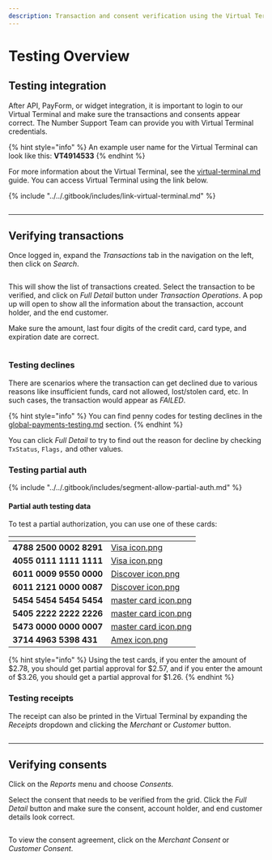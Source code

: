 ```yaml
---
description: Transaction and consent verification using the Virtual Terminal.
---
```


# Testing Overview



## Testing integration <a href="#testing-integration" id="testing-integration"></a>

After API, PayForm, or widget integration, it is important to login to our Virtual Terminal and make sure the transactions and consents appear correct. The Number Support Team can provide you with Virtual Terminal credentials.

{% hint style="info" %}
An example user name for the Virtual Terminal can look like this: **VT4914533**
{% endhint %}

For more information about the Virtual Terminal, see the [virtual-terminal.md](../getting-started/integration-options/virtual-terminal.md "mention") guide. You can access Virtual Terminal using the link below.

{% include "../../.gitbook/includes/link-virtual-terminal.md" %}

<figure><img src="../../.gitbook/assets/Testing 1.png" alt=""><figcaption></figcaption></figure>



***



## Verifying transactions <a href="#verifying-transactions" id="verifying-transactions"></a>

Once logged in, expand the _Transactions_ tab in the navigation on the left, then click on _Search_.

<figure><img src="../../.gitbook/assets/Testing 2.png" alt=""><figcaption></figcaption></figure>

This will show the list of transactions created. Select the transaction to be verified, and click on _Full Detail_ button under _Transaction Operations_. A pop up will open to show all the information about the transaction, account holder, and the end customer.

Make sure the amount, last four digits of the credit card, card type, and expiration date are correct.

<figure><img src="../../.gitbook/assets/Testing 3 (1).png" alt=""><figcaption></figcaption></figure>



### Testing declines <a href="#testing-declines" id="testing-declines"></a>

There are scenarios where the transaction can get declined due to various reasons like insufficient funds, card not allowed, lost/stolen card, etc. In such cases, the transaction would appear as _FAILED_.

{% hint style="info" %}
You can find penny codes for testing declines in the [global-payments-testing.md](global-payments-testing.md "mention") section.
{% endhint %}

You can click _Full Detail_ to try to find out the reason for decline by checking `TxStatus`, `Flags,` and other values.



### Testing partial auth <a href="#doing-a-partial-authorization-with-aspen" id="doing-a-partial-authorization-with-aspen"></a>

{% include "../../.gitbook/includes/segment-allow-partial-auth.md" %}

#### Partial auth testing data <a href="#partial-auth-testing-data" id="partial-auth-testing-data"></a>

To test a partial authorization, you can use one of these cards:

<table data-view="cards"><thead><tr><th></th><th data-hidden data-card-cover data-type="files"></th></tr></thead><tbody><tr><td><strong>4788 2500 0002 8291</strong></td><td><a href="../../.gitbook/assets/Visa icon.png">Visa icon.png</a></td></tr><tr><td><strong>4055 0111 1111 1111</strong></td><td><a href="../../.gitbook/assets/Visa icon.png">Visa icon.png</a></td></tr><tr><td><strong>6011 0009 9550 0000</strong></td><td><a href="../../.gitbook/assets/Discover icon.png">Discover icon.png</a></td></tr><tr><td><strong>6011 2121 0000 0087</strong></td><td><a href="../../.gitbook/assets/Discover icon.png">Discover icon.png</a></td></tr><tr><td><strong>5454 5454 5454 5454</strong></td><td><a href="../../.gitbook/assets/master card icon.png">master card icon.png</a></td></tr><tr><td><strong>5405 2222 2222 2226</strong></td><td><a href="../../.gitbook/assets/master card icon.png">master card icon.png</a></td></tr><tr><td><strong>5473 0000 0000 0007</strong></td><td><a href="../../.gitbook/assets/master card icon.png">master card icon.png</a></td></tr><tr><td><strong>3714 4963 5398 431</strong></td><td><a href="../../.gitbook/assets/Amex icon.png">Amex icon.png</a></td></tr></tbody></table>

{% hint style="info" %}
Using the test cards, if you enter the amount of $2.78, you should get partial approval for $2.57, and if you enter the amount of $3.26, you should get a partial approval for $1.26.
{% endhint %}



### Testing receipts <a href="#testing-receipts" id="testing-receipts"></a>

The receipt can also be printed in the Virtual Terminal by expanding the _Receipts_ dropdown and clicking the _Merchant_ or _Customer_ button.

<figure><img src="../../.gitbook/assets/Testing 4.png" alt=""><figcaption></figcaption></figure>



***



## Verifying consents <a href="#verifying-consents" id="verifying-consents"></a>

Click on the _Reports_ menu and choose _Consents._

Select the consent that needs to be verified from the grid. Click the _Full Detail_ button and make sure the consent, account holder, and end customer details look correct.

<figure><img src="../../.gitbook/assets/Testing 5.png" alt=""><figcaption></figcaption></figure>

To view the consent agreement, click on the _Merchant Consent_ or _Customer Consent_.

<figure><img src="../../.gitbook/assets/Testing 6.png" alt=""><figcaption></figcaption></figure>



